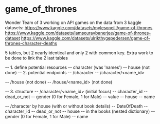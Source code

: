 # game_of_thrones

Wonder Team of 3 working on API games on the data from 3 kaggle datasets:
https://www.kaggle.com/datasets/mylesoneill/game-of-thrones
https://www.kaggle.com/datasets/iamsouravbanerjee/game-of-thrones-dataset
https://www.kaggle.com/datasets/ulrikthygepedersen/game-of-thrones-character-deaths

5 tables, but 2 nearly identical and only 2 with common key. Extra work to be done to link the 2 last tables

-- 1. define potential resources
-- character (was 'names')
-- house (not done)
-- 2. potential endpoints
-- /character
-- /character/<name_id>

-- /house (not done)
-- /house/<name_id> (not done)

-- 3. structure
-- /character/<name_id> (initial focus)
	-- character_id
	-- dead_or_not
	-- gender (0 for Female, 1 for Male)
        -- value
	-- house
  -- name
	
-- /character by house (with or without book details)
	-- DateOfDeath
  -- character_id
	-- dead_or_not
  -- house
  -- in the books (nested dictionary)
	-- gender (0 for Female, 1 for Male)
  -- name

